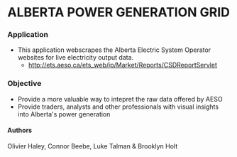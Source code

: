 # ALBERTA POWER GENERATION GRID

### Application
- This application webscrapes the Alberta Electric System Operator websites for live electricity output data.
  - http://ets.aeso.ca/ets_web/ip/Market/Reports/CSDReportServlet

### Objective 
- Provide a more valuable way to intepret the raw data offered by AESO
- Provide traders, analysts and other professionals with visual insights into Alberta's power generation

#### Authors
Olivier Haley, Connor Beebe, Luke Talman & Brooklyn Holt


